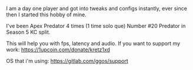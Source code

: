 I am a day one player and got into tweaks and configs instantly, ever since then I started this hobby of mine.

I've been Apex Predator 4 times (1 time solo que) Number #20 Predator in Season 5 KC split.

This will help you with fps, latency and audio.
If you want to support my work: https://1upcoin.com/donate/kretz1xd

OS that i'm using: https://gitlab.com/ggos/support
